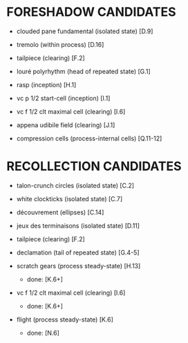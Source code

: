 FORESHADOW CANDIDATES
=====================

* clouded pane fundamental (isolated state) [D.9]

* tremolo (within process) [D.16]

* tailpiece (clearing) [F.2]

* louré polyrhythm (head of repeated state) [G.1]

* rasp (inception) [H.1]

* vc p 1/2 start-cell (inception) [I.1]

* vc f 1/2 clt maximal cell (clearing) [I.6]

* appena udibile field (clearing) [J.1]

* compression cells (process-internal cells) [Q.11-12]

RECOLLECTION CANDIDATES
=======================

* talon-crunch circles (isolated state) [C.2]

* white clockticks (isolated state) [C.7]

* découvrement (ellipses) [C.14]

* jeux des terminaisons (isolated state) [D.11]

* tailpiece (clearing) [F.2]

* declamation (tail of repeated state) [G.4-5]

* scratch gears (process steady-state) [H.13]

    * done: [K.6+]

* vc f 1/2 clt maximal cell (clearing) [I.6]

    * done: [K.6+]

* flight (process steady-state) [K.6]

    * done: [N.6]
